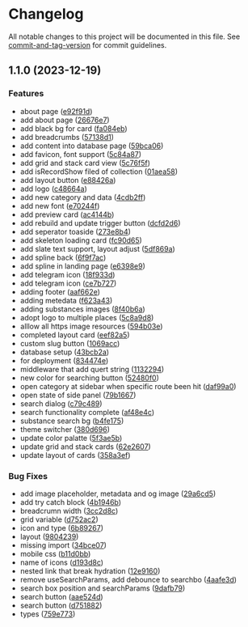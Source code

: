# Changelog

All notable changes to this project will be documented in this file. See [commit-and-tag-version](https://github.com/absolute-version/commit-and-tag-version) for commit guidelines.

## 1.1.0 (2023-12-19)


### Features

* about page ([e92f91d](https://github.com/yuconnorl/psychedelics-db/commit/e92f91df06dec64c59a7a6df3ad7da38d9767552))
* add about page ([26676e7](https://github.com/yuconnorl/psychedelics-db/commit/26676e702aa4328c904bd5101ab81c262a18130e))
* add black bg for card ([fa084eb](https://github.com/yuconnorl/psychedelics-db/commit/fa084ebe4033c28708d874154b1c2a4383c8ed52))
* add breadcrumbs ([57138d1](https://github.com/yuconnorl/psychedelics-db/commit/57138d1d6b63ffe93838c97b59205345c2ea38dc))
* add content into database page ([59bca06](https://github.com/yuconnorl/psychedelics-db/commit/59bca06ddd8f356909288685699df557a81dc090))
* add favicon, font support ([5c84a87](https://github.com/yuconnorl/psychedelics-db/commit/5c84a87a851866e76b5ccf1939ec303260302b9c))
* add grid and stack card view ([5c76f5f](https://github.com/yuconnorl/psychedelics-db/commit/5c76f5f7a10875bd08305173c680c383b49b1600))
* add isRecordShow filed of collection ([01aea58](https://github.com/yuconnorl/psychedelics-db/commit/01aea58a238b1e3f9e817bb5287d550a6cc0ca22))
* add layout button ([e88426a](https://github.com/yuconnorl/psychedelics-db/commit/e88426ad1a7ad8bd5b8681130929e5eb91e3c5b0))
* add logo ([c48664a](https://github.com/yuconnorl/psychedelics-db/commit/c48664ae99319e606903a0b861b8c99e651ab144))
* add new category and data ([4cdb2ff](https://github.com/yuconnorl/psychedelics-db/commit/4cdb2ff68d2cae123751da3c70dcc39b161dc0e8))
* add new font ([e70244f](https://github.com/yuconnorl/psychedelics-db/commit/e70244ff2dbcafa1b307fb8a439024c9ee70d9a5))
* add preview card ([ac4144b](https://github.com/yuconnorl/psychedelics-db/commit/ac4144b4f7c46fbc63fbbae59f085b7fd6440004))
* add rebuild and update trigger button ([dcfd2d6](https://github.com/yuconnorl/psychedelics-db/commit/dcfd2d60a3b05ea42c417e92ece19116b4fdccb9))
* add seperator toaside ([273e8b4](https://github.com/yuconnorl/psychedelics-db/commit/273e8b482e8bc47de9f130dced1f2e26cd4a0c38))
* add skeleton loading card ([fc90d65](https://github.com/yuconnorl/psychedelics-db/commit/fc90d65cabf77328a07790b440abf727ec234eba))
* add slate text support, layout adjust ([5df869a](https://github.com/yuconnorl/psychedelics-db/commit/5df869a152536fce877d0637b53be16f6c96c315))
* add spline back ([6f9f7ac](https://github.com/yuconnorl/psychedelics-db/commit/6f9f7ac7898db3d1e327653a896975769f3afd1e))
* add spline in landing page ([e6398e9](https://github.com/yuconnorl/psychedelics-db/commit/e6398e942e5751623e2df3ebc2277ccc66d94e20))
* add telegram icon ([18f933d](https://github.com/yuconnorl/psychedelics-db/commit/18f933d15d9090fb497f4da90ca97096a83ca555))
* add telegram icon ([ce7b727](https://github.com/yuconnorl/psychedelics-db/commit/ce7b727dea568b996daeb8ee2d93ee624d70cba7))
* adding footer ([aaf662e](https://github.com/yuconnorl/psychedelics-db/commit/aaf662e5fb410ccf35336bb59168a8b297a99f69))
* adding metedata ([f623a43](https://github.com/yuconnorl/psychedelics-db/commit/f623a432e495bd006c4497f5d3c82434c6721040))
* adding substances images ([8f40b6a](https://github.com/yuconnorl/psychedelics-db/commit/8f40b6ad32c669b059334ea458c8be9240ece673))
* adopt logo to multiple places ([5c8a9d8](https://github.com/yuconnorl/psychedelics-db/commit/5c8a9d828c3bfaf0dd9f34c3bd47b60cfb69031a))
* alllow all https image resources ([594b03e](https://github.com/yuconnorl/psychedelics-db/commit/594b03e5af382a821ccf1bb90c066614f8179cc3))
* completed layout card ([eef82a5](https://github.com/yuconnorl/psychedelics-db/commit/eef82a5f68e0c24f0cb58b43dc0f6e053a3c6ee0))
* custom slug button ([1069acc](https://github.com/yuconnorl/psychedelics-db/commit/1069accafd48d8491b1fd01b4daf6a8f09bf040c))
* database setup ([43bcb2a](https://github.com/yuconnorl/psychedelics-db/commit/43bcb2a9e3f1749cc604b569203c54f50e6243ab))
* for deployment ([834474e](https://github.com/yuconnorl/psychedelics-db/commit/834474ef4fa7a74028c770d3954ffaa8edeb13b7))
* middleware that add quert string ([1132294](https://github.com/yuconnorl/psychedelics-db/commit/1132294699b70c517c2cfd76930b434245563d1f))
* new color for searching button ([52480f0](https://github.com/yuconnorl/psychedelics-db/commit/52480f05417d5d70beabb86960eaf9c1afe5e431))
* open category at sidebar when specific route been hit ([daf99a0](https://github.com/yuconnorl/psychedelics-db/commit/daf99a024067950d7ac6130ab3708b257614f55a))
* open state of side panel ([79b1667](https://github.com/yuconnorl/psychedelics-db/commit/79b166793812c72a9d8e7c8f7e9b0d98bd21ad7e))
* search dialog ([c79c489](https://github.com/yuconnorl/psychedelics-db/commit/c79c489b35f649a064708f74cef09a2981ba75e0))
* search functionality complete ([af48e4c](https://github.com/yuconnorl/psychedelics-db/commit/af48e4c45a25f9086759a253cafb493b5ba33764))
* substance search bg ([b4fe175](https://github.com/yuconnorl/psychedelics-db/commit/b4fe17508e43268292d7965bedad798f83df9b7c))
* theme switcher ([380d696](https://github.com/yuconnorl/psychedelics-db/commit/380d6963bd5c4be3b9c44e111146a013d00ee265))
* update color palatte ([5f3ae5b](https://github.com/yuconnorl/psychedelics-db/commit/5f3ae5b2fa2a70d31ec6b910f9e5ccee3c016a6c))
* update grid and stack cards ([62e2607](https://github.com/yuconnorl/psychedelics-db/commit/62e260775696b82688d87e59cbb5271c450f3f57))
* update layout of cards ([358a3ef](https://github.com/yuconnorl/psychedelics-db/commit/358a3eff6f57d722a0c15ff17ee18f678934b83f))


### Bug Fixes

* add image placeholder, metadata and og image ([29a6cd5](https://github.com/yuconnorl/psychedelics-db/commit/29a6cd519b8be219daf857b8c9378ce7907963f4))
* add try catch block ([4b1946b](https://github.com/yuconnorl/psychedelics-db/commit/4b1946b8a9c67fb74b23a1b60b68a3578b6dd479))
* breadcrumn width ([3cc2d8c](https://github.com/yuconnorl/psychedelics-db/commit/3cc2d8c62c954a62764c6bec1f0751920fd827c5))
* grid variable ([d752ac2](https://github.com/yuconnorl/psychedelics-db/commit/d752ac28c9102a76010713805ac72834e7ce49e7))
* icon and type ([6b89267](https://github.com/yuconnorl/psychedelics-db/commit/6b89267b98ddaec18040aababc650c57d3c65925))
* layout ([9804239](https://github.com/yuconnorl/psychedelics-db/commit/980423906a0bba921e32530d43f22aa449e7000f))
* missing import ([34bce07](https://github.com/yuconnorl/psychedelics-db/commit/34bce0796e8f01e6ae136e4d8fb574e3d3a78b1f))
* mobile css ([b11d0bb](https://github.com/yuconnorl/psychedelics-db/commit/b11d0bb2c0359b9464ad10d57b120460716b0f73))
* name of icons ([d193d8c](https://github.com/yuconnorl/psychedelics-db/commit/d193d8c277a916a118e551055b1a0037a88eef7f))
* nested link that break hydration ([12e9160](https://github.com/yuconnorl/psychedelics-db/commit/12e9160e78d8324987b2f803a82529462feff702))
* remove useSearchParams, add debounce to searchbo ([4aafe3d](https://github.com/yuconnorl/psychedelics-db/commit/4aafe3d5f8449f84d8000df10fdf38ee8239213f))
* search box position and searchParams ([9dafb79](https://github.com/yuconnorl/psychedelics-db/commit/9dafb79866215ea8d1987ebaf5e1d9eb9717ba18))
* search button ([aae524d](https://github.com/yuconnorl/psychedelics-db/commit/aae524de8ead5579b222f4da7f8a717aabc088d9))
* search button ([d751882](https://github.com/yuconnorl/psychedelics-db/commit/d751882fe1209d71a0f858a2bd7bb0c74ba9279a))
* types ([759e773](https://github.com/yuconnorl/psychedelics-db/commit/759e7730b5760ad318db4c7db1651b427a702e1f))
